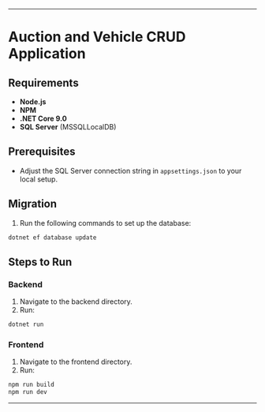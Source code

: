 ﻿
---

# Auction and Vehicle CRUD Application

## Requirements

- **Node.js**
- **NPM**
- **.NET Core 9.0**
- **SQL Server** (MSSQLLocalDB)

## Prerequisites

- Adjust the SQL Server connection string in `appsettings.json` to your local setup.

## Migration

1. Run the following commands to set up the database:

```bash
dotnet ef database update
```

## Steps to Run

### Backend

1. Navigate to the backend directory.
2. Run:

```bash
dotnet run
```

### Frontend

1. Navigate to the frontend directory.
2. Run:

```bash
npm run build
npm run dev
```

---

